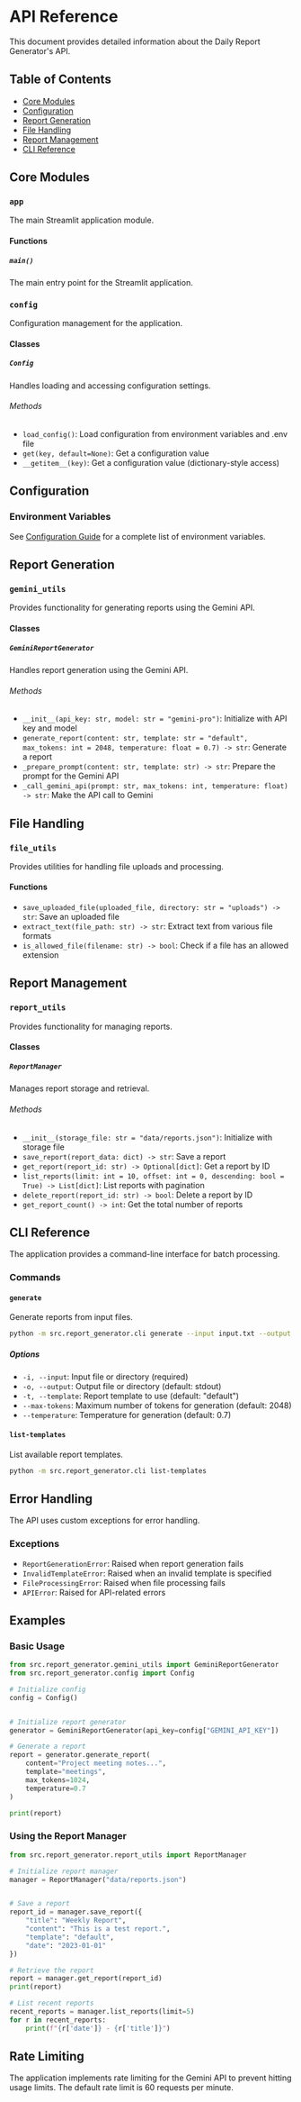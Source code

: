 # API Reference

This document provides detailed information about the Daily Report Generator's API.

## Table of Contents

- [Core Modules](#core-modules)
- [Configuration](#configuration)
- [Report Generation](#report-generation)
- [File Handling](#file-handling)
- [Report Management](#report-management)
- [CLI Reference](#cli-reference)

## Core Modules

### `app`

The main Streamlit application module.

#### Functions

##### `main()`
The main entry point for the Streamlit application.

### `config`

Configuration management for the application.

#### Classes

##### `Config`
Handles loading and accessing configuration settings.

###### Methods
- `load_config()`: Load configuration from environment variables and .env file
- `get(key, default=None)`: Get a configuration value
- `__getitem__(key)`: Get a configuration value (dictionary-style access)

## Configuration

### Environment Variables

See [Configuration Guide](configuration.md) for a complete list of environment variables.

## Report Generation

### `gemini_utils`

Provides functionality for generating reports using the Gemini API.

#### Classes

##### `GeminiReportGenerator`
Handles report generation using the Gemini API.

###### Methods
- `__init__(api_key: str, model: str = "gemini-pro")`: Initialize with API key and model
- `generate_report(content: str, template: str = "default", max_tokens: int = 2048, temperature: float = 0.7) -> str`: Generate a report
- `_prepare_prompt(content: str, template: str) -> str`: Prepare the prompt for the Gemini API
- `_call_gemini_api(prompt: str, max_tokens: int, temperature: float) -> str`: Make the API call to Gemini

## File Handling

### `file_utils`

Provides utilities for handling file uploads and processing.

#### Functions

- `save_uploaded_file(uploaded_file, directory: str = "uploads") -> str`: Save an uploaded file
- `extract_text(file_path: str) -> str`: Extract text from various file formats
- `is_allowed_file(filename: str) -> bool`: Check if a file has an allowed extension

## Report Management

### `report_utils`

Provides functionality for managing reports.

#### Classes

##### `ReportManager`
Manages report storage and retrieval.

###### Methods
- `__init__(storage_file: str = "data/reports.json")`: Initialize with storage file
- `save_report(report_data: dict) -> str`: Save a report
- `get_report(report_id: str) -> Optional[dict]`: Get a report by ID
- `list_reports(limit: int = 10, offset: int = 0, descending: bool = True) -> List[dict]`: List reports with pagination
- `delete_report(report_id: str) -> bool`: Delete a report by ID
- `get_report_count() -> int`: Get the total number of reports

## CLI Reference

The application provides a command-line interface for batch processing.

### Commands

#### `generate`
Generate reports from input files.

```bash
python -m src.report_generator.cli generate --input input.txt --output output.md --template default
```

##### Options
- `-i, --input`: Input file or directory (required)
- `-o, --output`: Output file or directory (default: stdout)
- `-t, --template`: Report template to use (default: "default")
- `--max-tokens`: Maximum number of tokens for generation (default: 2048)
- `--temperature`: Temperature for generation (default: 0.7)

#### `list-templates`
List available report templates.

```bash
python -m src.report_generator.cli list-templates
```

## Error Handling

The API uses custom exceptions for error handling.

### Exceptions

- `ReportGenerationError`: Raised when report generation fails
- `InvalidTemplateError`: Raised when an invalid template is specified
- `FileProcessingError`: Raised when file processing fails
- `APIError`: Raised for API-related errors

## Examples

### Basic Usage

```python
from src.report_generator.gemini_utils import GeminiReportGenerator
from src.report_generator.config import Config

# Initialize config
config = Config()


# Initialize report generator
generator = GeminiReportGenerator(api_key=config["GEMINI_API_KEY"])

# Generate a report
report = generator.generate_report(
    content="Project meeting notes...",
    template="meetings",
    max_tokens=1024,
    temperature=0.7
)

print(report)
```

### Using the Report Manager

```python
from src.report_generator.report_utils import ReportManager

# Initialize report manager
manager = ReportManager("data/reports.json")


# Save a report
report_id = manager.save_report({
    "title": "Weekly Report",
    "content": "This is a test report.",
    "template": "default",
    "date": "2023-01-01"
})

# Retrieve the report
report = manager.get_report(report_id)
print(report)

# List recent reports
recent_reports = manager.list_reports(limit=5)
for r in recent_reports:
    print(f"{r['date']} - {r['title']}")
```

## Rate Limiting

The application implements rate limiting for the Gemini API to prevent hitting usage limits. The default rate limit is 60 requests per minute.
